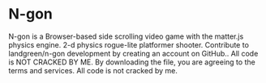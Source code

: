 # N-gon
N-gon  is a Browser-based side scrolling video game with the matter.js physics engine. 2-d physics rogue-lite platformer shooter. Contribute to landgreen/n-gon development by creating an account on GitHub.. All code is NOT CRACKED BY ME. By downloading the file, you are agreeing to the terms and services. All code is not cracked by me. 
